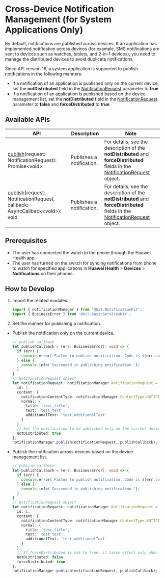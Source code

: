 # Cross-Device Notification Management (for System Applications Only)

<!--Kit: Notification Kit-->
<!--Subsystem: Notification-->
<!--Owner: @peixu-->
<!--Designer: @dongqingran; @wulong158-->
<!--Tester: @wanghong1997-->
<!--Adviser: @huipeizi-->

By default, notifications are published across devices. If an application has implemented notification across devices (for example, SMS notifications are sent to devices such as watches, tablets, and 2-in-1 devices), you need to manage the distributed devices to avoid duplicate notifications.

Since API version 18, a system application is supported to publish notifications in the following manners:

- If a notification of an application is published only on the current device, set the **notDistributed** field in the [NotificationRequest](../reference/apis-notification-kit/js-apis-inner-notification-notificationRequest-sys.md) parameter to **true**.
- If a notification of an application is published based on the device management list, set the **notDistributed** field in the [NotificationRequest](../reference/apis-notification-kit/js-apis-inner-notification-notificationRequest-sys.md) parameter to **false** and **forceDistributed** to **true**.

## Available APIs

| **API** | **Description**| **Note**|
| -------- | -------- |-------- |
| [publish](../reference/apis-notification-kit/js-apis-notificationManager.md#notificationmanagerpublish-1)(request: NotificationRequest): Promise\<void\>       | Publishes a notification. | For details, see the description of the **notDistributed** and **forceDistributed** fields in the [NotificationRequest](../reference/apis-notification-kit/js-apis-inner-notification-notificationRequest-sys.md) object.|
| [publish](../reference/apis-notification-kit/js-apis-notificationManager.md#notificationmanagerpublish)(request: NotificationRequest, callback: AsyncCallback\<void\>): void | Publishes a notification.| For details, see the description of the **notDistributed** and **forceDistributed** fields in the [NotificationRequest](../reference/apis-notification-kit/js-apis-inner-notification-notificationRequest-sys.md) object.|

## Prerequisites

 - The user has connected the watch to the phone through the Huawei Health app.
 - The user has turned on the switch for syncing notifications from phone to watch for specified applications in **Huawei Health** > **Devices** > **Notifications** on their phones.

## How to Develop

1. Import the related modules.

    ```typescript
    import { notificationManager } from '@kit.NotificationKit';
    import { BusinessError } from '@kit.BasicServicesKit';
    ```

2. Set the manner for publishing a notification.

  - Publish the notification only on the current device.

    ```typescript
    // publish callback
    let publishCallback = (err: BusinessError): void => {
      if (err) {
        console.error(`Failed to publish notification. Code is ${err.code}, message is ${err.message}`);
      } else {
        console.info(`Succeeded in publishing notification.`);
      }
    }
    // NotificationRequest object
    let notificationRequest: notificationManager.NotificationRequest = {
      id: 1,
      content: {
        notificationContentType: notificationManager.ContentType.NOTIFICATION_CONTENT_BASIC_TEXT,
        normal: {
          title: 'test_title',
          text: 'test_text',
          additionalText: 'test_additionalText'
        }
      },
      // Set the notification to be published only on the current device.
      notDistributed: true
    };
    notificationManager.publish(notificationRequest, publishCallback);
    ```

  - Publish the notification across devices based on the device management list.

    ```typescript
    // publish callback
    let publishCallback = (err: BusinessError): void => {
      if (err) {
        console.error(`Failed to publish notification. Code is ${err.code}, message is ${err.message}`);
      } else {
        console.info(`Succeeded in publishing notification.`);
      }
    }
    // NotificationRequest object
    let notificationRequest: notificationManager.NotificationRequest = {
      id: 1,
      content: {
        notificationContentType: notificationManager.ContentType.NOTIFICATION_CONTENT_BASIC_TEXT,
        normal: {
          title: 'test_title',
          text: 'test_text',
          additionalText: 'test_additionalText'
        }
      },
      // If forceDistributed is set to true, it takes effect only when the application is in the device management list and the notDistributed field is not set. If forceDistributed is set to false, the notification is published to the devices according to the device management list.
      notDistributed: false,
      forceDistributed: true
    };
    notificationManager.publish(notificationRequest, publishCallback);
    ```
